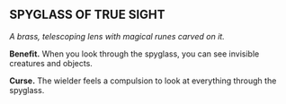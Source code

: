 ## SPYGLASS OF TRUE SIGHT

_A brass, telescoping lens with magical runes carved on it._

**Benefit.** When you look through the spyglass, you can see invisible creatures and objects.

**Curse.** The wielder feels a compulsion to look at everything through the spyglass.

